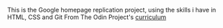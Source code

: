 This is the Google homepage replication project, using the skills i have in HTML, CSS and Git
From The Odin Project's [curriculum](http://www.theodinproject.com/web-development-101/html-css)
